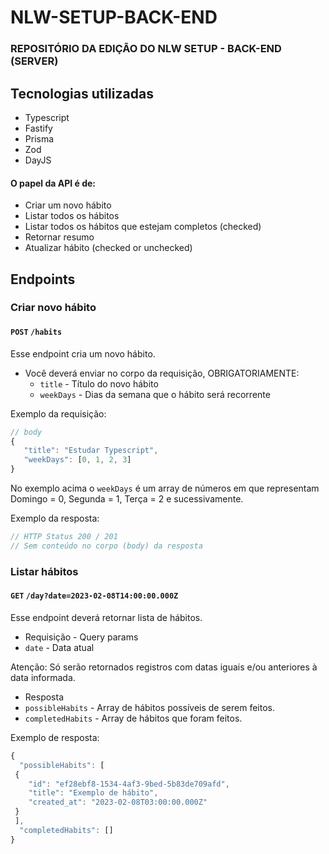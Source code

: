# NLW-SETUP-BACK-END
### REPOSITÓRIO DA EDIÇÃO DO NLW SETUP - BACK-END (SERVER)
## Tecnologias utilizadas
- Typescript
- Fastify
- Prisma
- Zod 
- DayJS 

#### O papel da API é de: <br/>

 - Criar um novo hábito
 - Listar todos os hábitos
 - Listar todos os hábitos que estejam completos (checked)
 - Retornar resumo 
 - Atualizar hábito (checked or unchecked)
 
 ## Endpoints
 ### Criar novo hábito
 
 #### `POST` `/habits`
 Esse endpoint cria um novo hábito.
 
  - Você deverá enviar no corpo da requisição, OBRIGATORIAMENTE:
    - `title` - Título do novo hábito
    - `weekDays` - Dias da semana que o hábito será recorrente
 
 Exemplo da requisição:
 
 ```javascript
 // body
 {
    "title": "Estudar Typescript",
    "weekDays": [0, 1, 2, 3]
 }
 ```
 No exemplo acima o `weekDays` é um array de números em que representam Domingo = 0, Segunda = 1, Terça = 2 e sucessivamente.

Exemplo da resposta:

```javascript
// HTTP Status 200 / 201
// Sem conteúdo no corpo (body) da resposta
```

### Listar hábitos

#### `GET` `/day?date=2023-02-08T14:00:00.000Z`
Esse endpoint deverá retornar lista de hábitos.

 - Requisição - Query params
  - `date` - Data atual
  
  Atenção: Só serão retornados registros com datas iguais e/ou anteriores à data informada.

- Resposta
 - `possibleHabits` - Array de hábitos possíveis de serem feitos.
 - `completedHabits` - Array de hábitos que foram feitos.

Exemplo de resposta:

```javascript
{
  "possibleHabits": [
 {
	"id": "ef28ebf8-1534-4af3-9bed-5b83de709afd",
	"title": "Exemplo de hábito",
	"created_at": "2023-02-08T03:00:00.000Z"
 }
 ],
  "completedHabits": []
}
```


